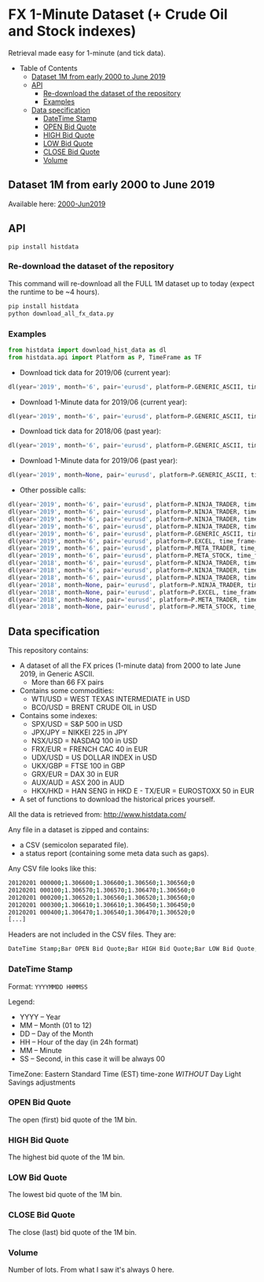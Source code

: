 # FX 1-Minute Dataset (+ Crude Oil and Stock indexes)

Retrieval made easy for 1-minute (and tick data).


   * Table of Contents
      * [Dataset 1M from early 2000 to June 2019](#data-files-provided-from-early-2000-to-june-2019)
      * [API](#api)
         * [Re-download the dataset of the repository](#re-download-the-dataset-of-the-repository)
         * [Examples](#examples)
      * [Data specification](#data-specification)
         * [DateTime Stamp](#datetime-stamp)
         * [OPEN Bid Quote](#open-bid-quote)
         * [HIGH Bid Quote](#high-bid-quote)
         * [LOW Bid Quote](#low-bid-quote)
         * [CLOSE Bid Quote](#close-bid-quote)
         * [Volume](#volume)



## Dataset 1M from early 2000 to June 2019

Available here: [2000-Jun2019](2000-Jun2019)


## API

```
pip install histdata
```

### Re-download the dataset of the repository

This command will re-download all the FULL 1M dataset up to today (expect the runtime to be ~4 hours).

```bash
pip install histdata
python download_all_fx_data.py
```

### Examples

```python
from histdata import download_hist_data as dl
from histdata.api import Platform as P, TimeFrame as TF
```

- Download tick data for 2019/06 (current year):

```python
dl(year='2019', month='6', pair='eurusd', platform=P.GENERIC_ASCII, time_frame=TF.TICK_DATA)
```

- Download 1-Minute data for 2019/06 (current year):

```python
dl(year='2019', month='6', pair='eurusd', platform=P.GENERIC_ASCII, time_frame=TF.ONE_MINUTE)
```

- Download tick data for 2018/06 (past year):

```python
dl(year='2019', month='6', pair='eurusd', platform=P.GENERIC_ASCII, time_frame=TF.TICK_DATA)
```

- Download 1-Minute data for 2019/06 (past year):

```python
dl(year='2019', month=None, pair='eurusd', platform=P.GENERIC_ASCII, time_frame=TF.ONE_MINUTE)
```

- Other possible calls:

```python
dl(year='2019', month='6', pair='eurusd', platform=P.NINJA_TRADER, time_frame=TF.TICK_DATA_LAST)
dl(year='2019', month='6', pair='eurusd', platform=P.NINJA_TRADER, time_frame=TF.TICK_DATA_ASK)
dl(year='2019', month='6', pair='eurusd', platform=P.NINJA_TRADER, time_frame=TF.TICK_DATA_BID)
dl(year='2019', month='6', pair='eurusd', platform=P.NINJA_TRADER, time_frame=TF.ONE_MINUTE)
dl(year='2019', month='6', pair='eurusd', platform=P.GENERIC_ASCII, time_frame=TF.TICK_DATA)
dl(year='2019', month='6', pair='eurusd', platform=P.EXCEL, time_frame=TF.ONE_MINUTE)
dl(year='2019', month='6', pair='eurusd', platform=P.META_TRADER, time_frame=TF.ONE_MINUTE)
dl(year='2019', month='6', pair='eurusd', platform=P.META_STOCK, time_frame=TF.ONE_MINUTE)
dl(year='2018', month='6', pair='eurusd', platform=P.NINJA_TRADER, time_frame=TF.TICK_DATA_LAST)
dl(year='2018', month='6', pair='eurusd', platform=P.NINJA_TRADER, time_frame=TF.TICK_DATA_ASK)
dl(year='2018', month='6', pair='eurusd', platform=P.NINJA_TRADER, time_frame=TF.TICK_DATA_BID)
dl(year='2018', month=None, pair='eurusd', platform=P.NINJA_TRADER, time_frame=TF.ONE_MINUTE)
dl(year='2018', month=None, pair='eurusd', platform=P.EXCEL, time_frame=TF.ONE_MINUTE)
dl(year='2018', month=None, pair='eurusd', platform=P.META_TRADER, time_frame=TF.ONE_MINUTE)
dl(year='2018', month=None, pair='eurusd', platform=P.META_STOCK, time_frame=TF.ONE_MINUTE)

```

## Data specification

This repository contains:
- A dataset of all the FX prices (1-minute data) from 2000 to late June 2019, in Generic ASCII.
   - More than 66 FX pairs
- Contains some commodities:
   - WTI/USD = WEST TEXAS INTERMEDIATE in USD
   - BCO/USD = BRENT CRUDE OIL in USD
- Contains some indexes:
   - SPX/USD = S&P 500 in USD
   - JPX/JPY = NIKKEI 225 in JPY
   - NSX/USD = NASDAQ 100 in USD
   - FRX/EUR = FRENCH CAC 40 in EUR
   - UDX/USD = US DOLLAR INDEX in USD
   - UKX/GBP = FTSE 100 in GBP
   - GRX/EUR = DAX 30 in EUR
   - AUX/AUD = ASX 200 in AUD
   - HKX/HKD = HAN SENG in HKD
E   - TX/EUR = EUROSTOXX 50 in EUR
- A set of functions to download the historical prices yourself.

All the data is retrieved from: http://www.histdata.com/

Any file in a dataset is zipped and contains: 
- a CSV (semicolon separated file).
- a status report (containing some meta data such as gaps).

Any CSV file looks like this:

```bash
20120201 000000;1.306600;1.306600;1.306560;1.306560;0
20120201 000100;1.306570;1.306570;1.306470;1.306560;0
20120201 000200;1.306520;1.306560;1.306520;1.306560;0
20120201 000300;1.306610;1.306610;1.306450;1.306450;0
20120201 000400;1.306470;1.306540;1.306470;1.306520;0
[...]
```

Headers are not included in the CSV files. They are:

```bash
DateTime Stamp;Bar OPEN Bid Quote;Bar HIGH Bid Quote;Bar LOW Bid Quote;Bar CLOSE Bid Quote;Volume
```

### DateTime Stamp

Format:
`YYYYMMDD HHMMSS`

Legend:
- YYYY – Year
- MM – Month (01 to 12)
- DD – Day of the Month
- HH – Hour of the day (in 24h format)
- MM – Minute
- SS – Second, in this case it will be always 00

TimeZone: Eastern Standard Time (EST) time-zone *WITHOUT* Day Light Savings adjustments

### OPEN Bid Quote

The open (first) bid quote of the 1M bin.

### HIGH Bid Quote

The highest bid quote of the 1M bin.


### LOW Bid Quote

The lowest bid quote of the 1M bin.

### CLOSE Bid Quote

The close (last) bid quote of the 1M bin.

### Volume

Number of lots. From what I saw it's always 0 here.



